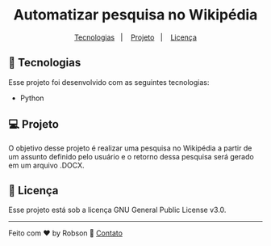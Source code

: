 <h1 align="center"> Automatizar pesquisa no Wikipédia  </h1>

<p align="center">
  <a href="#-tecnologias">Tecnologias</a>&nbsp;&nbsp;&nbsp;|&nbsp;&nbsp;&nbsp;
  <a href="#-projeto">Projeto</a>&nbsp;&nbsp;&nbsp;|&nbsp;&nbsp;&nbsp;
  <a href="#memo-licença">Licença</a>
</p>

## 🚀 Tecnologias

Esse projeto foi desenvolvido com as seguintes tecnologias:

- Python

## 💻 Projeto

O objetivo desse projeto é realizar uma pesquisa no Wikipédia a partir de um assunto definido pelo usuário e o retorno dessa pesquisa será gerado em um arquivo .DOCX.

## :memo: Licença

Esse projeto está sob a licença GNU General Public License v3.0.

---

Feito com ♥ by Robson :wave: [Contato](https://www.linkedin.com/in/robsonlopesjr/)